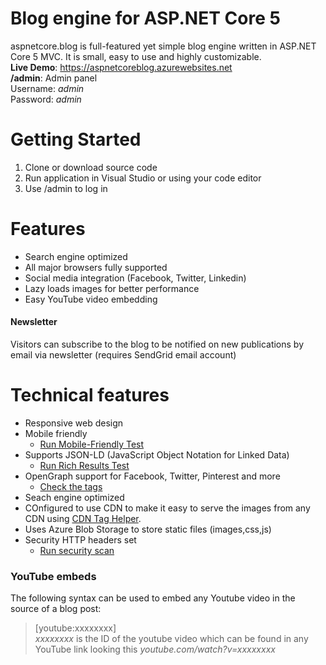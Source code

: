 # Blog engine for ASP.NET Core 5
aspnetcore.blog is full-featured yet simple blog engine written in ASP.NET Core 5 MVC. It is small, easy to use and highly customizable.<br>
**Live Demo**: https://aspnetcoreblog.azurewebsites.net <br>
**/admin**: Admin panel<br>
Username: *admin*<br>
Password: *admin*

# Getting Started
1. Clone or download source code
2. Run application in Visual Studio or using your code editor
3. Use /admin to log in

# Features
- Search engine optimized
- All major browsers fully supported
- Social media integration (Facebook, Twitter, Linkedin)
- Lazy loads images for better performance
- Easy YouTube video embedding

#### Newsletter
Visitors can subscribe to the blog to be notified on new publications by email via newsletter (requires SendGrid email account)

# Technical features
- Responsive web design
- Mobile friendly
    - [Run Mobile-Friendly Test](https://search.google.com/test/mobile-friendly?id=vZcXJeBQsN7gKcSZoie_5A)
- Supports JSON-LD (JavaScript Object Notation for Linked Data)
    - [Run Rich Results Test](https://search.google.com/test/rich-results?utm_campaign=sdtt&utm_medium=url&id=4KUbFQ6LUtOfDAaYBOYVFA)
- OpenGraph support for Facebook, Twitter, Pinterest and more
    - [Check the tags](https://www.opengraph.xyz/url/https:%2F%2Faspnetcoreblog.azurewebsites.net%2F/)
- Seach engine optimized
- COnfigured to use CDN to make it easy to serve the images from any CDN using [CDN Tag Helper](https://github.com/madskristensen/WebEssentials.AspNetCore.CdnTagHelpers).
- Uses Azure Blob Storage to store static files (images,css,js)
- Security HTTP headers set
    - [Run security scan](https://securityheaders.com/?q=https%3A%2F%2Faspnetcoreblog.azurewebsites.net&hide=on&followRedirects=on)

### YouTube embeds
The following syntax can be used to embed any Youtube video in the source of a blog post:
>[youtube:xxxxxxxx]<br>
<em>xxxxxxxx</em> is the ID of the youtube video which can be found in any YouTube link looking this <em>youtube.com/watch?v=xxxxxxxx</em>

